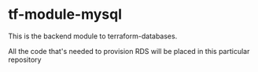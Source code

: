 # tf-module-mysql

This is the backend module to terraform-databases.

All the code that's needed to provision RDS will be placed in this particular repository